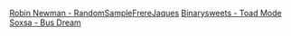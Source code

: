 [Robin Newman - RandomSampleFrereJaques](https://soundcloud.com/sc3rbnman/randomsamplefrerejaques)
[Binarysweets - Toad Mode](https://soundcloud.com/binarysweets/toad-mode-sonic-pi-monthly-challenge-1)
[Soxsa - Bus Dream](https://soundcloud.com/soxsa/bus-dream)
